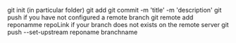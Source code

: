 git init (in particular folder)
git add <filepath> <filebath> <filepath>
git commit -m 'title' -m 'description'
git push
 if you have not configured a remote branch 
 git  remote add reponamme repoLink
 if your branch does not exists on the remote server
 git push --set-upstream reponame branchname
